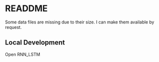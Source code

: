 # READDME

Some data files are missing due to their size. I can make them available by request. 

## Local Development

Open RNN_LSTM
